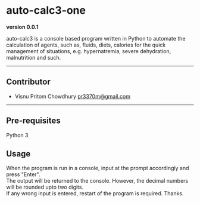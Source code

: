 # auto-calc3-one

**version 0.0.1**

auto-calc3 is a console based program written in Python to automate the calculation of agents, such as, fluids, diets, calories for the quick management of situations, e.g. hypernatremia, severe dehydration, malnutrition and such. 

---

## Contributor

- Visnu Pritom Chowdhury <pr3370m@gmail.com>

---

## Pre-requisites
Python 3

## Usage
When the program is run in a console, input at the prompt accordingly and press "Enter". <br>
The output will be returned to the console. However, the decimal numbers will be rounded upto two digits. <br>
If any wrong input is entered, restart of the program is required. Thanks. 
